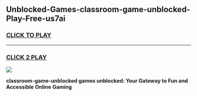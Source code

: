 
## Unblocked-Games-classroom-game-unblocked-Play-Free-us7ai
<h3>
<a href="https://premium76.site?title=classroom-game-unblocked&ref=23A">CLICK TO PLAY</a></h3>
<hr>

<h3>
<a href="https://premium76.site?title=classroom-game-unblocked&ref=23A">CLICK 2 PLAY</a>
  
</h3>

<a href="https://premium76.site?title=classroom-game-unblocked&ref=23A"><img src="https://clearcache.store/games.png"></a>


**classroom-game-unblocked games unblocked: Your Gateway to Fun and Accessible Online Gaming**
